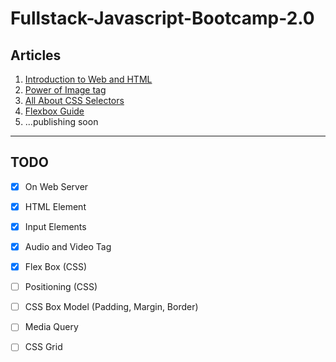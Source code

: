 # Fullstack-Javascript-Bootcamp-2.0

## Articles
1. [Introduction to Web and HTML](https://shivananda.hashnode.dev/introduction-to-web-and-html)
2. [Power of Image tag](https://shivananda.hashnode.dev/power-of-image-tag)
3. [All About CSS Selectors](https://shivananda.hashnode.dev/all-about-css-selectors)
4. [Flexbox Guide](https://shivananda.hashnode.dev/flexbox-guide)
5. ...publishing soon

<hr>

## TODO
- [x] On Web Server
- [x] HTML Element
- [x] Input Elements
- [x] Audio and Video Tag
- [x] Flex Box (CSS)
- [ ] Positioning (CSS)
- [ ] CSS Box Model (Padding, Margin, Border)
- [ ] Media Query 
- [ ] CSS Grid

